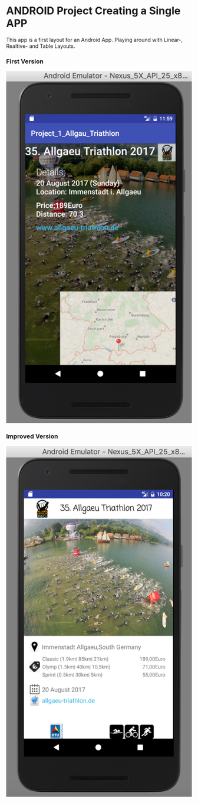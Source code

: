 # ANDROID Project Creating a Single APP


This app is a first layout for an Android App. Playing around with Linear-, Realtive- and Table Layouts.

### First Version

![alt tag](https://github.com/norisg/android_project_1/raw/master/app.png)

### Improved Version

![alt tag](https://github.com/norisg/android_project_1/raw/master/Improved.png)
